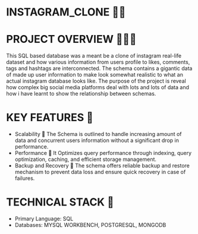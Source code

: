 # INSTAGRAM_CLONE 📱📸
# PROJECT OVERVIEW 🚀🚀🚀
This SQL based database was a meant be a clone of instagram real-life dataset and how various information from users profile to likes, comments, tags and hashtags are interconnected. The schema contains a gigantic data of made up user information to make look somewhat realistic to what an actual instagram database looks like. The purpose of the project is reveal how complex big social media platforms deal with lots and lots of data and how i have learnt to show the relationship between schemas. 
# KEY FEATURES 🔑
- Scalability 🐬 The Schema is outlined to handle increasing amount of data and concurrent users information without a significant drop in performance.
- Performance 🐬 It Optimizes query performance through indexing, query optimization, caching, and efficient storage management.
- Backup and Recovery 🐬 The schema offers reliable backup and restore mechanism to prevent data loss and ensure quick recovery in case of failures.
# TECHNICAL STACK 🧱
- Primary Language: SQL
- Databases: MYSQL WORKBENCH, POSTGRESQL, MONGODB
